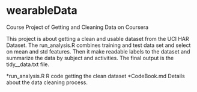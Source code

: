wearableData
============

Course Project of Getting and Cleaning Data on Coursera

This project is about getting a clean and usable dataset from the UCI HAR Dataset. The run_analysis.R combines training and test data set and select on mean and std features. Then it make readable labels to the dataset and summarize the data by subject and activities. The final output is the tidy__data.txt file.

*run_analysis.R R code getting the clean dataset
*CodeBook.md Details about the data cleaning process.